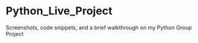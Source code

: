 # Python_Live_Project
Screenshots, code snippets, and a brief walkthrough on my Python Group Project
